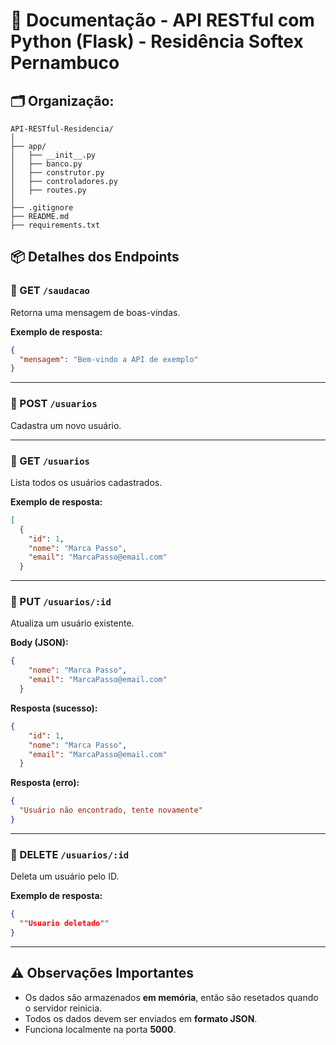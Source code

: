 # 📄 Documentação - API RESTful com Python (Flask) - Residência Softex Pernambuco

## 🗂️ Organização:
```
API-RESTful-Residencia/
│
├── app/
│   ├── __init__.py
│   ├── banco.py
│   ├── construtor.py
│   ├── controladores.py
│   ├── routes.py
│
├── .gitignore
├── README.md
├── requirements.txt
```

## 📦 Detalhes dos Endpoints

### 🔸 GET `/saudacao`
Retorna uma mensagem de boas-vindas.

**Exemplo de resposta:**
```json
{
  "mensagem": "Bem-vindo a API de exemplo"
}
```

---

### 🔸 POST `/usuarios`
Cadastra um novo usuário.

---

### 🔸 GET `/usuarios`
Lista todos os usuários cadastrados.

**Exemplo de resposta:**
```json
[
  {
    "id": 1,
    "nome": "Marca Passo",
    "email": "MarcaPasso@email.com"
  }

```

---

### 🔸 PUT `/usuarios/:id`
Atualiza um usuário existente.

**Body (JSON):**
```json
{
    "nome": "Marca Passo",
    "email": "MarcaPasso@email.com"
  }
```

**Resposta (sucesso):**
```json
{
    "id": 1,
    "nome": "Marca Passo",
    "email": "MarcaPasso@email.com"
  }
```

**Resposta (erro):**
```json
{
  "Usuário não encontrado, tente novamente"
}
```

---

### 🔸 DELETE `/usuarios/:id`
Deleta um usuário pelo ID.

**Exemplo de resposta:**
```json
{
  ""Usuario deletado""
}
```

---

## ⚠️ Observações Importantes

- Os dados são armazenados **em memória**, então são resetados quando o servidor reinicia.
- Todos os dados devem ser enviados em **formato JSON**.
- Funciona localmente na porta **5000**.
